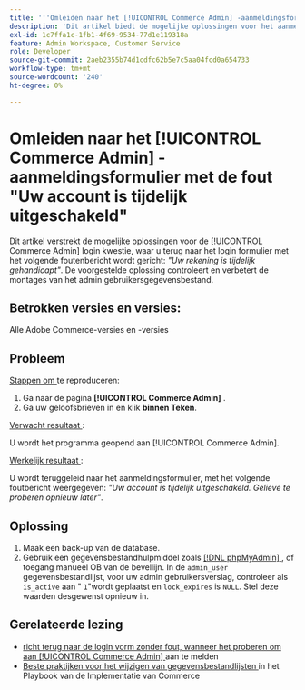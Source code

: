```yaml
---
title: '''Omleiden naar het [!UICONTROL Commerce Admin] -aanmeldingsformulier met de fout ''Uw account is tijdelijk uitgeschakeld'''
description: 'Dit artikel biedt de mogelijke oplossingen voor het aanmeldingsprobleem van Commerce Admin, waarbij u weer naar het aanmeldingsformulier wordt omgeleid met het volgende foutbericht: *"Uw account is tijdelijk uitgeschakeld"*. De voorgestelde oplossing controleert en verbetert de montages van het admin gebruikersgegevensbestand.'
exl-id: 1c7ffa1c-1fb1-4f69-9534-77d1e119318a
feature: Admin Workspace, Customer Service
role: Developer
source-git-commit: 2aeb2355b74d1cdfc62b5e7c5aa04fcd0a654733
workflow-type: tm+mt
source-wordcount: '240'
ht-degree: 0%

---
```


# Omleiden naar het [!UICONTROL Commerce Admin] -aanmeldingsformulier met de fout &quot;Uw account is tijdelijk uitgeschakeld&quot;

Dit artikel verstrekt de mogelijke oplossingen voor de [!UICONTROL Commerce Admin] login kwestie, waar u terug naar het login formulier met het volgende foutenbericht wordt gericht: *&quot;Uw rekening is tijdelijk gehandicapt&quot;*. De voorgestelde oplossing controleert en verbetert de montages van het admin gebruikersgegevensbestand.

## Betrokken versies en versies:

Alle Adobe Commerce-versies en -versies

## Probleem

<u> Stappen om </u> te reproduceren:

1. Ga naar de pagina **[!UICONTROL Commerce Admin]** .
1. Ga uw geloofsbrieven in en klik **binnen Teken**.

<u> Verwacht resultaat </u>:

U wordt het programma geopend aan [!UICONTROL Commerce Admin].

<u> Werkelijk resultaat </u>:

U wordt teruggeleid naar het aanmeldingsformulier, met het volgende foutbericht weergegeven: *&quot;Uw account is tijdelijk uitgeschakeld. Gelieve te proberen opnieuw later&quot;*.

## Oplossing

1. Maak een back-up van de database.
1. Gebruik een gegevensbestandhulpmiddel zoals [[!DNL phpMyAdmin] ](https://experienceleague.adobe.com/en/docs/commerce-operations/installation-guide/prerequisites/optional-software#phpmyadmin), of toegang manueel OB van de bevellijn. In de `admin_user` gegevensbestandlijst, voor uw admin gebruikersverslag, controleer als `is_active` aan &quot; `1`&quot;wordt geplaatst en `lock_expires` is `NULL`. Stel deze waarden desgewenst opnieuw in.

## Gerelateerde lezing

* [ richt terug naar de login vorm zonder fout, wanneer het proberen om aan [!UICONTROL Commerce Admin] ](https://experienceleague.adobe.com/en/docs/commerce-knowledge-base/kb/troubleshooting/miscellaneous/login-redirect-when-trying-to-login-to-magento-admin) aan te melden
* [ Beste praktijken voor het wijzigen van gegevensbestandlijsten ](https://experienceleague.adobe.com/en/docs/commerce-operations/implementation-playbook/best-practices/development/modifying-core-and-third-party-tables#why-adobe-recommends-avoiding-modifications) in het Playbook van de Implementatie van Commerce
